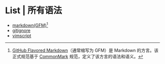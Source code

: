 # List | 所有语法
- [markdown(GFM)](github_markdown.mtsx)[^GFM]
- [gitignore](gitignore.mtsx)
- [vimscript](vim.mtsx)

<!-- ## Builtin | 内置语法
> [!NOTE]
> 内置语法是原本在MT管理器中的已有语法。  
> 而我只是为其添加了一些配色，在后续可能会对语法进行一些细节调整，但目前待定。
- [Markdown](builtin/Markdown.mtsx) -->

[^GFM]: [GitHub Flavored Markdown](https://github.github.com/gfm)（通常缩写为 GFM）是 Markdown 的方言。该正式规范基于 [CommonMark](https://commonmark.org) 规范，定义了该方言的语法和语义。
